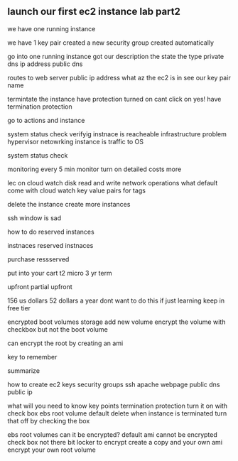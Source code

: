 
launch our first ec2 instance lab part2
------------------------------
we have one running instance 

we have 1 key pair 
created a new security group 
created automatically 

go into one running instance 
got our description 
the state 
the type 
private dns 
ip address 
public dns 

routes 
to web server 
public ip address 
what az the ec2 is in 
see our key pair name 

termintate the instance 
have protection turned on 
cant click on yes! 
have termination protection 

go to actions and instance 

system status check verifyig instnace is reacheable 
infrastructure problem 
    hypervisor netowrking 
    instance is traffic to OS

system status check 

monitoring 
    every 5 min monitor 
    turn on detailed 
    costs more 

lec on cloud watch 
disk read and write
network operations 
what default come with cloud watch 
key value pairs for tags 

delete the instance 
create more instances 

ssh window is sad 

how to do reserved instances

instnaces reserved instnaces

purchase ressserved

put into your cart 
t2 micro 3 yr term 

upfront partial upfront

156 us dollars 
52 dollars a year 
dont want to do this if just learning 
keep in free tier 

encrypted boot volumes
    storage add new volume encrypt the volume with checkbox but not the boot volume 

can encrypt the root by creating an ami

key to remember 

summarize

how to create ec2 
    keys 
    security groups 
    ssh 
    apache webpage 
    public dns 
    public ip 

what will you need to know 
key points 
    termination protection 
    turn it on with check box 
    ebs root volume 
        default delete when instance is terminated 
    turn that off by checking the box

ebs root volumes 
    can it be encrypted?
    default ami
        cannot be encrypted check box not there 
        bit locker to encrypt 
        create a copy and your own ami 
        encrypt your own root volume 

    

